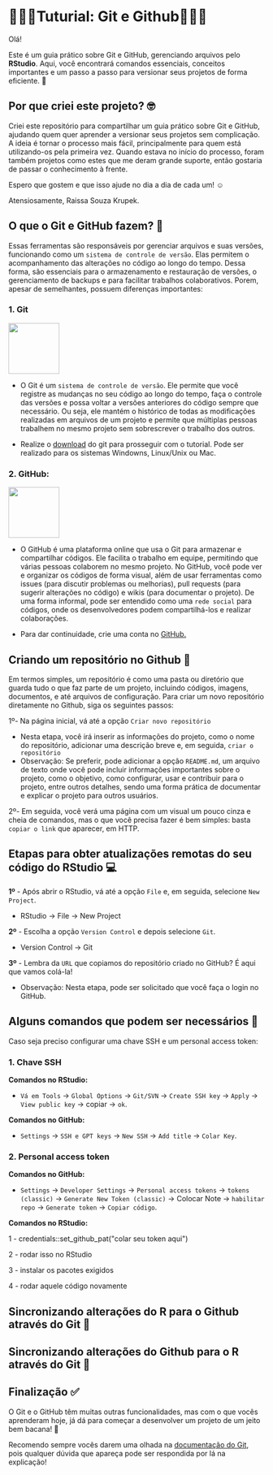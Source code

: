 # 👩🏻‍💻Tuturial: Git e Github👩🏻‍💻

Olá!

Este é um guia prático sobre Git e GitHub, gerenciando arquivos pelo **RStudio**. Aqui, você encontrará comandos essenciais, conceitos importantes e um passo a passo para versionar seus projetos de forma eficiente. 🚀

## Por que criei este projeto? 🤓
Criei este repositório para compartilhar um guia prático sobre Git e GitHub, ajudando quem quer aprender a versionar seus projetos sem complicação. A ideia é tornar o processo mais fácil, principalmente para quem está utilizando-os pela primeira vez. Quando estava no início do processo, foram também projetos como estes que me deram grande suporte, então gostaria de passar o conhecimento à frente.

Espero que gostem e que isso ajude no dia a dia de cada um! ☺️

Atensiosamente, Raissa Souza Krupek.

## O que o Git e GitHub fazem? 🧐
Essas ferramentas são responsáveis por gerenciar arquivos e suas versões, funcionando como um `sistema de controle de versão`. Elas permitem o acompanhamento das alterações no código ao longo do tempo. Dessa forma, são essenciais para o armazenamento e restauração de versões, o gerenciamento de backups e para facilitar trabalhos colaborativos. 
Porem, apesar de semelhantes, possuem diferenças importantes:

### 1. Git
  <img src="https://git-scm.com/images/logos/downloads/Git-Icon-1788C.png" width="100">

- O Git é um `sistema de controle de versão`. Ele permite que você registre as mudanças no seu código ao longo do tempo, faça o controle das versões e possa voltar a versões anteriores do código sempre que necessário. Ou seja, ele mantém o histórico de todas as modificações realizadas em arquivos de um projeto e permite que múltiplas pessoas trabalhem no mesmo projeto sem sobrescrever o trabalho dos outros.

- Realize o [download](https://git-scm.com/downloads) do git para prosseguir com o tutorial. Pode ser realizado para os sistemas Windowns, Linux/Unix ou Mac.

### 2. GitHub:
  <img src="https://cdn-icons-png.flaticon.com/512/25/25231.png" width="100">
  
-  O GitHub é uma plataforma online que usa o Git para armazenar e compartilhar códigos. Ele facilita o trabalho em equipe, permitindo que várias pessoas colaborem no mesmo projeto. No GitHub, você pode ver e organizar os códigos de forma visual, além de usar ferramentas como issues (para discutir problemas ou melhorias), pull requests (para sugerir alterações no código) e wikis (para documentar o projeto). De uma forma informal, pode ser entendido como uma `rede social` para códigos, onde os desenvolvedores podem compartilhá-los e realizar colaborações.
  
-   Para dar continuidade, crie uma conta no [GitHub.](https://github.com)

## Criando um repositório no Github 📁

Em termos simples, um repositório  é como uma pasta ou diretório que guarda tudo o que faz parte de um projeto, incluindo códigos, imagens, documentos, e até arquivos de configuração. Para criar um novo repositório diretamente no Github, siga os seguintes passos:

1º- Na página inicial, vá até a opção `Criar novo repositório`

- Nesta etapa, você irá inserir as informações do projeto, como o nome do repositório, adicionar uma descrição breve e, em seguida, `criar o repositório`
- Observação: Se preferir, pode adicionar a opção `README.md`,  um arquivo de texto onde você pode incluir informações importantes sobre o projeto, como o objetivo, como configurar, usar e contribuir para o projeto, entre outros detalhes, sendo uma forma prática de documentar e explicar o projeto para outros usuários.

2º- Em seguida, você verá uma página com um visual um pouco cinza e cheia de comandos, mas o que você precisa fazer é bem simples: basta `copiar o link` que aparecer, em HTTP.

## Etapas para obter atualizações remotas do seu código do RStudio 💻

**1º** - Após abrir o RStudio, vá até a opção `File` e, em seguida, selecione `New Project`.
- RStudio → File → New Project

**2º** - Escolha a opção `Version Control` e depois selecione `Git`.
- Version Control → Git

**3º** - Lembra da `URL` que copiamos do repositório criado no GitHub? É aqui que vamos colá-la!
- Observação: Nesta etapa, pode ser solicitado que você faça o login no GitHub.

## Alguns comandos que podem ser necessários 📜
Caso seja preciso configurar uma chave SSH e um personal access token:
### 1. Chave SSH
**Comandos no RStudio:**
- `Vá em Tools` → `Global Options` → `Git/SVN` → `Create SSH key` → `Apply` → `View public key` → copiar → `ok`.

**Comandos no GitHub:**
- `Settings` → `SSH e GPT keys` → `New SSH` → `Add title` → `Colar Key`. 

### 2. Personal access token
**Comandos no GitHub:**
- `Settings` → `Developer Settings` → `Personal access tokens`  → `tokens (classic)` → `Generate New Token (classic)` → Colocar Note → `habilitar repo` → `Generate token` → `Copiar código`.

**Comandos no RStudio:**

1 - credentials::set_github_pat("colar seu token aqui")

2 - rodar isso no RStudio

3 - instalar os pacotes exigidos

4 - rodar aquele código novamente

## Sincronizando alterações do R para o Github através do Git 🔄

## Sincronizando alterações do Github para o R através do Git 🔄

## Finalização ✅

O Git e o GitHub têm muitas outras funcionalidades, mas com o que vocês aprenderam hoje, já dá para começar a desenvolver um projeto de um jeito bem bacana! 🚀

Recomendo sempre vocês darem uma olhada na [documentação do Git](https://git-scm.com/doc), pois qualquer dúvida que apareça pode ser respondida por lá na explicação!
